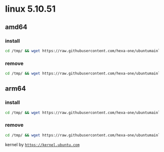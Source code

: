 # linux 5.10.51

## amd64

### install
```bash
cd /tmp/ && wget https://raw.githubusercontent.com/hexa-one/ubuntumainline/main/catalog/5.10.51/install.sh && chmod +x install.sh && sudo ./install.sh -amd
```
### remove
```bash
cd /tmp/ && wget https://raw.githubusercontent.com/hexa-one/ubuntumainline/main/catalog/5.10.51/install.sh && chmod +x install.sh && sudo ./install.sh -r
```
## arm64

### install
```bash
cd /tmp/ && wget https://raw.githubusercontent.com/hexa-one/ubuntumainline/main/catalog/5.10.51/install.sh && chmod +x install.sh && sudo ./install.sh -arm
```
### remove
```bash
cd /tmp/ && wget https://raw.githubusercontent.com/hexa-one/ubuntumainline/main/catalog/5.10.51/install.sh && chmod +x install.sh && sudo ./install.sh -r
```


kernel by [`https://kernel.ubuntu.com`](https://kernel.ubuntu.com/)
